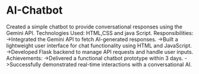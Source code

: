 # AI-Chatbot
Created a simple chatbot to provide conversational responses using the Gemini API.
Technologies Used: HTML,CSS and java Script.
Responsibilities:
->Integrated the Gemini API to fetch AI-generated responses.
->Built a lightweight user interface for chat functionality using HTML and JavaScript.
->Developed Flask backend to manage API requests and handle user inputs.
Achievements:
->Delivered a functional chatbot prototype within 3 days.
->Successfully demonstrated real-time interactions with a conversational AI.
